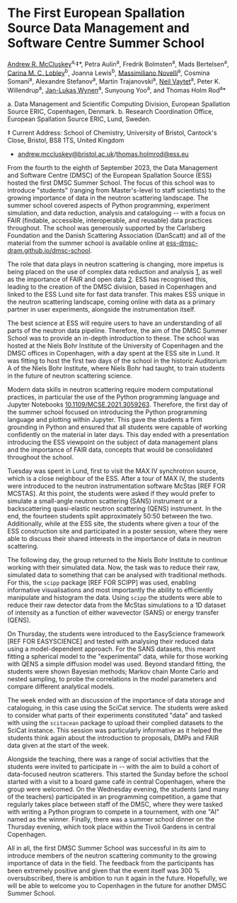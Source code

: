 # The First European Spallation Source Data Management and Software Centre Summer School

[Andrew R. McCluskey](https://orcid.org/0000-0003-3381-5911)<sup>a,</sup>&Dagger;\*, 
Petra Aulin<sup>a</sup>, 
Fredrik Bolmsten<sup>a</sup>, 
Mads Bertelsen<sup>a</sup>, 
[Carina M. C. Lobley](https://orcid.org/0000-0003-3673-2767)<sup>b</sup>, 
Joanna Lewis<sup>b</sup>, 
[Massimiliano Novelli](https://orcid.org/0000-0003-2818-0368)<sup>a</sup>, 
Cosmina Somani<sup>a</sup>, 
Alexandre Stefanov<sup>a</sup>, 
Martin Trajanovski<sup>a</sup>, 
[Neil Vaytet](https://ocrid.org/0000-0002-6843-0037)<sup>a</sup>, 
Peter K. Willendrup<sup>a</sup>, 
[Jan-Lukas Wynen](https://orcid.org/0000-0002-3761-3201)<sup>a</sup>, 
Sunyoung Yoo<sup>a</sup>, and
Thomas Holm Rod<sup>a</sup>\* 

a. Data Management and Scientific Computing Division, European Spallation Source ERIC, Copenhagen, Denmark.
b. Research Coordination Office, European Spallation Source ERIC, Lund, Sweden.

&Dagger; Current Address: School of Chemistry, University of Bristol, Cantock's Close, Bristol, BS8 1TS, United Kingdom 

* [andrew.mccluskey@bristol.ac.uk](mailto:andrew.mccluskey@bristol.ac.uk)/[thomas.holmrod@ess.eu](mailto:thomas.holmrod@ess.eu)

From the fourth to the eighth of September 2023, the Data Management and Software Centre (DMSC) of the European Spallation Source (ESS) hosted the first DMSC Summer School. 
The focus of this school was to introduce "students" (ranging from Master's-level to staff scientists) to the growing importance of data in the neutron scattering landscape. 
The summer school covered aspects of Python programming, experiment simulation, and data reduction, analysis and cataloguing -- with a focus on FAIR (findable, accessible, interoperable, and reusable) data practices throughout.
The school was generously supported by the Carlsberg Foundation and the Danish Scattering Association (DanScatt) and all of the material from the summer school is available online at [ess-dmsc-dram.github.io/dmsc-school](https://ess-dmsc-dram.github.io/dmsc-school).

The role that data plays in neutron scattering is changing, more impetus is being placed on the use of complex data reduction and analysis [1](https://doi.org/10.1107/S1600576722011426), as well as the importance of FAIR and open data [2](https://doi.org/10.1140/epjp/s13360-023-04189-6).
ESS has recognised this, leading to the creation of the DMSC division, based in Copenhagen and linked to the ESS Lund site for fast data transfer. 
This makes ESS unique in the neutron scattering landscape, coming online with data as a primary partner in user experiments, alongside the instrumentation itself.

The best science at ESS will require users to have an understanding of all parts of the neutron data pipeline. 
Therefore, the aim of the DMSC Summer School was to provide an in-depth introduction to these. 
The school was hosted at the Niels Bohr Institute of the University of Copenhagen and the DMSC offices in Copenhagen, with a day spent at the ESS site in Lund. 
It was fitting to host the first two days of the school in the historic Auditorium A of the Niels Bohr Institute, where Niels Bohr had taught, to train students in the future of neutron scattering science.



Modern data skills in neutron scattering require modern computational practices, in particular the use of the Python programming language and Jupyter Notebooks [10.1109/MCSE.2021.3059263](https://doi.org/10.1109/MCSE.2021.3059263).
Therefore, the first day of the summer school focused on introducing the Python programming language and plotting within Jupyter.
This gave the students a firm grounding in Python and ensured that all students were capable of working confidently on the material in later days.
This day ended with a presentation introducing the ESS viewpoint on the subject of data management plans and the importance of FAIR data, concepts that would be consolidated throughout the school.

Tuesday was spent in Lund, first to visit the MAX IV synchrotron source, which is a close neighbour of the ESS. 
After a tour of MAX IV, the students were introduced to the neutron instrumentation software McStas [REF FOR MCSTAS]. 
At this point, the students were asked if they would prefer to simulate a small-angle neutron scattering (SANS) instrument or a backscattering quasi-elastic neutron scattering (QENS) instrument. 
In the end, the fourteen students split approximately 50:50 between the two. 
Additionally, while at the ESS site, the students where given a tour of the ESS construction site and participated in a poster session, where they were able to discuss their shared interests in the importance of data in neutron scattering. 

The following day, the group returned to the Niels Bohr Institute to continue working with their simulated data. 
Now, the task was to reduce their raw, simulated data to something that can be analysed with traditional methods. 
For this, the `scipp` package [REF FOR SCIPP] was used, enabling informative visualisations and most importantly the ability to efficiently manipulate and histogram the data. 
Using `scipp` the students were able to reduce their raw detector data from the McStas simulations to a 1D dataset of intensity as a function of either wavevector (SANS) or energy transfer (QENS). 

On Thursday, the students were introduced to the EasyScience framework [REF FOR EASYSCIENCE] and tested with analysing their reduced data using a model-dependent approach. 
For the SANS datasets, this meant fitting a spherical model to the "experimental" data, while for those working with QENS a simple diffusion model was used. 
Beyond standard fitting, the students were shown Bayesian methods; Markov chain Monte Carlo and nested sampling, to probe the correlations in the model parameters and compare different analytical models. 

The week ended with an discussion of the importance of data storage and cataloguing, in this case using the SciCat service. 
The students were asked to consider what parts of their experiments constituted "data" and tasked with using the `scitacean` package to upload their complied datasets to the SciCat instance. 
This session was particularly informative as it helped the students think again about the introduction to proposals, DMPs and FAIR data given at the start of the week. 

Alongside the teaching, there was a range of social activities that the students were invited to participate in -- with the aim to build a cohort of data-focused neutron scatterers. 
This started the Sunday before the school started with a visit to a board game café in central Copenhagen, where the group were welcomed. 
On the Wednesday evening, the students (and many of the teachers) participated in an programming competition, a game that regularly takes place between staff of the DMSC, where they were tasked with writing a Python program to compete in a tournement, with one "AI" named as the winner. 
Finally, there was a summer school dinner on the Thursday evening, which took place within the Tivoli Gardens in central Copenhagen. 

All in all, the first DMSC Summer School was successful in its aim to introduce members of the neutron scattering community to the growing importance of data in the field. 
The feedback from the participants has been extremely positive and given that the event itself was 300 % oversubscribed, there is ambition to run it again in the future. 
Hopefully, we will be able to welcome you to Copenhagen in the future for another DMSC Summer School. 
